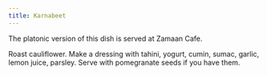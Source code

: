 ```yaml
---
title: Karnabeet
---
```

The platonic version of this dish is served at Zamaan Cafe.

Roast cauliflower. Make a dressing with tahini, yogurt, cumin,
sumac, garlic, lemon juice, parsley. Serve with pomegranate seeds
if you have them.
